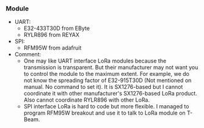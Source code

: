 ### Module
* UART:
  * E32-433T30D from EByte
  * RYLR896 from REYAX
* SPI:
  * RFM95W from adafruit
* Comment:
  * One may like UART interface LoRa modules because the transmission is transparent. But their manufacturer may not want you to control the module to the maximum extent. For example, we do not know the spreading factor of E32-915T30D (Not mentioned on manual. No command to set it). It is SX1276-based but I cannot coordinate it with other manufacturer's SX1276-based LoRa product. Also cannot coordinate RYLR896 with other LoRa.
  * SPI interface LoRa is hard to code but more flexible. I managed to program RFM95W breakout and use it to talk to LoRa module on T-Beam.
